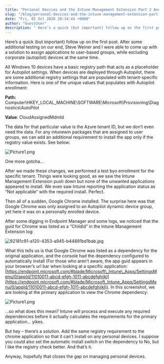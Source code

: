 ```yaml
---
title: "Personal Devices and the Intune Management Extension Part 2 Another PSA"
slug: "/blog/personal-devices-and-the-intune-management-extension-part-2-another-psa-op82L"
date: "Fri, 02 Oct 2020 20:34:44 +0000"
author: "GuestUser"
description: " Here’s a quick (but important) follow up on the first post. After some additional testing on our end, Steve Weiner and I were able to come up with a solution to assign applications to user-based groups, while excluding corporate (autopilot) devices at the same time.All Windows 10 devices"
---
```


Here’s a quick (but important) follow up on the first post. After some additional testing on our end, Steve Weiner and I were able to come up with a solution to assign applications to user-based groups, while excluding corporate (autopilot) devices at the same time.

All Windows 10 devices have a basic registry path that acts as a placeholder for Autopilot settings. When devices are deployed through Autopilot, there are some additional registry settings that are populated with tenant-specific information. Here is one of the unique values that populates with Autopilot enrollment:

**Path:** Computer\\HKEY\_LOCAL\_MACHINE\\SOFTWARE\\Microsoft\\Provisioning\\Diagnostics\\AutoPilot

**Value**: CloudAssignedMdmId

The data for that particular value is the Azure tenant ID, but we don’t even need the data. For any intunewin packages that are assigned to user groups, we can add an additional requirement to install the app only if the registry value exists. See below:

![Picture1.png](https://images.squarespace-cdn.com/content/v1/5dd365a31aa1fd743bc30b8e/1601670605027-TEXTWZS9IZXY42U02J6U/Picture1.png)

One more gotcha…

After we made these changes, we performed a test byo enrollment for the specific tenant. Things were looking good, as we saw the Intune Management Extension push down but none of the unwanted applications appeared to install. We even saw Intune reporting the application status as “Not applicable” with the required install. Perfect.

Then all of a sudden, Google Chrome installed. The surprise here was that Google Chrome was only assigned to an Autopilot dynamic device group, yet here it was on a personally enrolled device.

After some digging in Endpoint Manager and some logs, we noticed that the guid for Chrome was listed as a “ChildId” in the Intune Management Extension log:

![92181c91-a120-4353-a945-b44891bd1bab.jpg](https://images.squarespace-cdn.com/content/v1/5dd365a31aa1fd743bc30b8e/1601670698370-PT0VV26CLUF73C7TFUWY/92181c91-a120-4353-a945-b44891bd1bab.jpg)

What this tells us is that Google Chrome was listed as a dependency for the original application, and the console had the dependency configured to automatically install (For those who aren’t aware, the app guid appears in your browser’s url bar when looking at a specific application: [https://endpoint.microsoft.com/#blade/Microsoft\_Intune\_Apps/SettingsMenu/0/appId/11010011-abcd-efgh-1011-abcdefghijkl](https://endpoint.microsoft.com/#blade/Microsoft_Intune_Apps/SettingsMenu/0/appId/11010011-abcd-efgh-1011-abcdefghijkl)). In this screenshot, we are looking at the primary application to view the Chrome dependency:

![Picture1.png](https://images.squarespace-cdn.com/content/v1/5dd365a31aa1fd743bc30b8e/1601670742747-0UVKTHYR2WNE1QKOFV8G/Picture1.png)

…so what does this mean? Intune will process and execute any required dependencies before it actually calculates the requirements for the primary application… yikes. 

But hey – there’s a solution. Add the same registry requirement to the chrome application so that it can’t install on any personal devices. I suppose you could also set the automatic install switch on the dependency to No, but I like the registry check better. And that’s it.

Anyway, hopefully that closes the gap on managing personal devices.